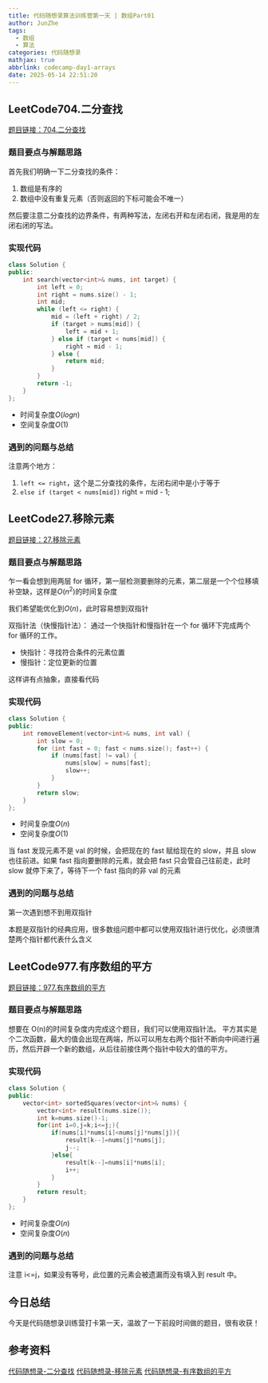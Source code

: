 ```yaml
---
title: 代码随想录算法训练营第一天 | 数组Part01
author: JunZhe
tags:
  - 数组
  - 算法
categories: 代码随想录
mathjax: true
abbrlink: codecamp-day1-arrays
date: 2025-05-14 22:51:20
---
```


## LeetCode704.二分查找

[题目链接：704.二分查找](https://leetcode.cn/problems/binary-search/description/)

### 题目要点与解题思路

首先我们明确一下二分查找的条件：

1.  数组是有序的
2.  数组中没有重复元素（否则返回的下标可能会不唯一）

然后要注意二分查找的边界条件，有两种写法，左闭右开和左闭右闭，我是用的左闭右闭的写法。

<!--more-->

### 实现代码

```cpp
class Solution {
public:
    int search(vector<int>& nums, int target) {
        int left = 0;
        int right = nums.size() - 1;
        int mid;
        while (left <= right) {
            mid = (left + right) / 2;
            if (target > nums[mid]) {
                left = mid + 1;
            } else if (target < nums[mid]) {
                right = mid - 1;
            } else {
                return mid;
            }
        }
        return -1;
    }
};
```

- 时间复杂度$O(logn)$
- 空间复杂度$O(1)$

### 遇到的问题与总结

注意两个地方：

1.  `left <= right`，这个是二分查找的条件，左闭右闭中是小于等于
2.  `else if (target < nums[mid])` right = mid - 1;

## LeetCode27.移除元素

[题目链接：27.移除元素](https://leetcode.cn/problems/remove-element/description/)

### 题目要点与解题思路

乍一看会想到用两层 for 循环，第一层检测要删除的元素，第二层是一个个位移填补空缺，这样是$O(n^2)$的时间复杂度

我们希望能优化到$O(n)$，此时容易想到双指针

双指针法（快慢指针法）： 通过一个快指针和慢指针在一个 for 循环下完成两个 for 循环的工作。

- 快指针：寻找符合条件的元素位置
- 慢指针：定位更新的位置

这样讲有点抽象，直接看代码

### 实现代码

```cpp
class Solution {
public:
    int removeElement(vector<int>& nums, int val) {
        int slow = 0;
        for (int fast = 0; fast < nums.size(); fast++) {
            if (nums[fast] != val) {
                nums[slow] = nums[fast];
                slow++;
            }
        }
        return slow;
    }
};
```

- 时间复杂度$O(n)$
- 空间复杂度$O(1)$

当 fast 发现元素不是 val 的时候，会把现在的 fast 赋给现在的 slow，并且 slow 也往前进。如果 fast 指向要删除的元素，就会把 fast 只会管自己往前走，此时 slow 就停下来了，等待下一个 fast 指向的非 val 的元素

### 遇到的问题与总结

第一次遇到想不到用双指针

本题是双指针的经典应用，很多数组问题中都可以使用双指针进行优化，必须很清楚两个指针都代表什么含义

## LeetCode977.有序数组的平方

[题目链接：977.有序数组的平方](https://leetcode.cn/problems/squares-of-a-sorted-array/description/)

### 题目要点与解题思路

想要在 O(n)的时间复杂度内完成这个题目，我们可以使用双指针法。
平方其实是个二次函数，最大的值会出现在两端，所以可以用左右两个指针不断向中间进行遍历，然后开辟一个新的数组，从后往前接住两个指针中较大的值的平方。

### 实现代码

```cpp
class Solution {
public:
    vector<int> sortedSquares(vector<int>& nums) {
        vector<int> result(nums.size());
        int k=nums.size()-1;
        for(int i=0,j=k;i<=j;){
            if(nums[i]*nums[i]<nums[j]*nums[j]){
                result[k--]=nums[j]*nums[j];
                j--;
            }else{
                result[k--]=nums[i]*nums[i];
                i++;
            }
        }
        return result;
    }
};
```

- 时间复杂度$O(n)$
- 空间复杂度$O(n)$

### 遇到的问题与总结

注意 i<=j，如果没有等号，此位置的元素会被遗漏而没有填入到 result 中。

## 今日总结

今天是代码随想录训练营打卡第一天，温故了一下前段时间做的题目，很有收获！

## 参考资料

[代码随想录-二分查找](https://programmercarl.com/0704.%E4%BA%8C%E5%88%86%E6%9F%A5%E6%89%BE.html)
[代码随想录-移除元素](https://programmercarl.com/0027.%E7%A7%BB%E9%99%A4%E5%85%83%E7%B4%A0.html)
[代码随想录-有序数组的平方](https://programmercarl.com/0977.%E6%9C%89%E5%BA%8F%E6%95%B0%E7%BB%84%E7%9A%84%E5%B9%B3%E6%96%B9.html)
